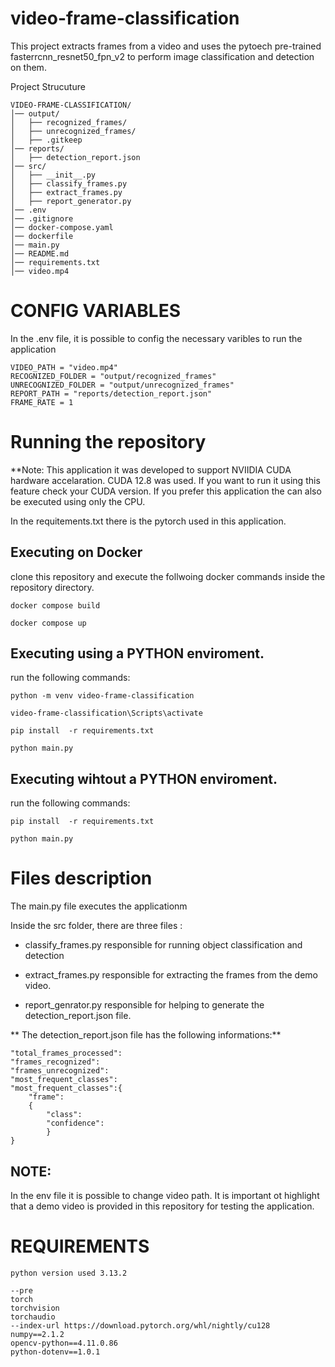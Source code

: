 # video-frame-classification
This project extracts frames from a video and uses the pytoech pre-trained fasterrcnn_resnet50_fpn_v2 to perform image classification and detection on them. 


Project Strucuture
```
VIDEO-FRAME-CLASSIFICATION/
│── output/
│   ├── recognized_frames/
│   ├── unrecognized_frames/
│   ├── .gitkeep
│── reports/
│   ├── detection_report.json
│── src/
│   ├── __init__.py
│   ├── classify_frames.py
│   ├── extract_frames.py
│   ├── report_generator.py
│── .env
│── .gitignore
│── docker-compose.yaml
│── dockerfile
│── main.py
│── README.md
│── requirements.txt
│── video.mp4

```

# CONFIG VARIABLES

In the .env file, it is possible to config the necessary varibles to run the application

```
VIDEO_PATH = "video.mp4"
RECOGNIZED_FOLDER = "output/recognized_frames"
UNRECOGNIZED_FOLDER = "output/unrecognized_frames"
REPORT_PATH = "reports/detection_report.json"
FRAME_RATE = 1
```

# Running the repository

**Note: This application it was developed to support NVIIDIA CUDA hardware accelaration. CUDA 12.8 was used. If you want to run it using this feature check your CUDA version. If you prefer this application the can also be executed using only the CPU.

In the requitements.txt there is the pytorch used in this application.

## Executing on Docker
clone this repository and execute the follwoing docker commands inside the repository directory.

```
docker compose build
```

```
docker compose up
```

## Executing using a PYTHON enviroment.

run the following commands:

```
python -m venv video-frame-classification
```

```
video-frame-classification\Scripts\activate

```
```
pip install  -r requirements.txt 

```
```
python main.py
```

## Executing wihtout  a PYTHON enviroment.

run the following commands:

```
pip install  -r requirements.txt 

```
```
python main.py

```

# Files description

The main.py file executes the applicationm

Inside the src folder, there are three files : 

- classify_frames.py responsible for running object classification and detection

- extract_frames.py responsible for extracting the frames from the demo video.

- report_genrator.py responsible for helping to generate the detection_report.json file.


** The detection_report.json file has the following informations:**

```
"total_frames_processed": 
"frames_recognized": 
"frames_unrecognized": 
"most_frequent_classes": 
"most_frequent_classes":{
    "frame": 
    {
        "class":
        "confidence":
        }
}
```

## NOTE:
In the env file it is possible to change video path. It is important ot highlight that a demo video is provided in this repository for testing the application.

# REQUIREMENTS

```
python version used 3.13.2

```

```
--pre
torch
torchvision
torchaudio
--index-url https://download.pytorch.org/whl/nightly/cu128
numpy==2.1.2
opencv-python==4.11.0.86
python-dotenv==1.0.1

```